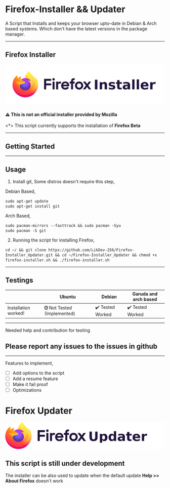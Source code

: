 # Firefox-Installer && Updater
A Script that Installs and keeps your browser upto-date in Debian & Arch based systems. Which don't have the latest versions in the package manager.

---

## Firefox Installer
![Firefox installer script](https://github.com/LikDev-256/Firefox-Installer_Firefox-Updater/blob/main/Logos/firefox-installer.png)

#### ⚠️ This is not an official installer provided by Mozilla 

<*> This script currently supports the installation of **Firefox Beta**

---
## Getting Started
---
## Usage

1. Install git, Some distros doesn't require this step,

Debian Based,
```
sudo apt-get update
sudo apt-get install git
```
Arch Based,
```
sudo pacman-mirrors --fasttrack && sudo pacman -Syu
sudo pacman -S git
```

2. Running the script for installing Firefox,
```
cd ~/ && git clone https://github.com/LikDev-256/Firefox-Installer_Updater.git && cd ~/Firefox-Installer_Updater && chmod +x firefox-installer.sh && ./firefox-installer.sh
```
---

## Testings

<table>
<thead>
<tr>
<th></th>
<th>Ubuntu</th>
<th>Debian</th>
<th>Garuda and arch based</th>
</tr>
</thead>
<tbody>
<tr>
<td>Installation worked!</td>
<td> ❎ Not Tested (Implemented)</td>
<td> ✔️ Tested Worked </td>
<td> ✔️ Tested Worked </td>
</tbody>
</table>

---
Needed help and contribution for testing
## **Please report any issues to the issues in github**
---------------------------------------------------------

Features to implement,
- [ ] Add options to the script
- [ ] Add a resume feature
- [ ] Make it fail proof
- [ ] Optimizations

# Firefox Updater

![Firefox updater script](https://github.com/LikDev-256/Firefox-Installer_Firefox-Updater/blob/main/Logos/firefox-updater.png)

## This script is still under development

The installer can be also used to update when the default update **Help >> About Firefox** doesn't work
